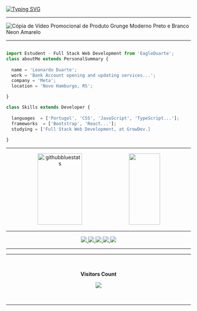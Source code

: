 [![Typing SVG](https://readme-typing-svg.herokuapp.com/?color=FF6347&size=35&center=true&vCenter=true&width=1000&lines=Hello+folks,+my+name+is+Leonardo+Duarte.;I'm+22+years+old.;I'm+from+Novo+Hamburgo,+RS,+Brazil.;I'm+actually+studying+Web+Development.;Be+Welcome!+:%29)](https://git.io/typing-svg)
<hr>

![Cópia de Vídeo Promocional de Produto Grunge Moderno Preto e Branco Neon Amarelo](https://user-images.githubusercontent.com/107157839/185296127-4148b999-5b8b-4a80-982f-b3a52ac497d4.gif)

<hr>

```js

import Estudent - Full Stack Web Development from 'EagleDuarte';
class aboutMe extends PersonalSummary {
  
  name = 'Leonardo Duarte';
  work = 'Bank Account opening and updating services...';
  company = 'Meta';
  location = 'Novo Hamburgo, RS';

}

class Skills extends Developer {
  
  languages  = ['Portugol', 'CSS', 'JavaScript', 'TypeScript...'];
  frameworks  = ['Bootstrap', 'React...'];
  studying = ['Full Stack Web Development, at GrowDev.]
  
}

```

<hr>
<div align="center">  
  <img width="49%" height="195px" src="https://github-readme-stats.vercel.app/api?username=EagleDuarte&show_icons=true&count_private=true&hide_border=true&title_color=00bfbf&icon_color=00bfbf&text_color=c9d1d9&bg_color=0d1117" alt="githubbluestats" /> 
  <img width="41%" height="195px" src="https://github-readme-stats.vercel.app/api/top-langs/?username=EagleDuarte&layout=compact&hide_border=true&title_color=00bfbf&text_color=00bfbf&bg_color=0d1117" />
</div>
<hr>

<div align="center">  
<a href="https://www.instagram.com/eagleduarte/" target="_blank"><img src="https://img.shields.io/badge/-Instagram-%23E4405F?style=for-the-badge&logo=instagram&logoColor=white"</a>
<a href="https://www.linkedin.com/in/eagleduarte/">
<img src="https://img.shields.io/badge/LinkedIn-0077B5?style=for-the-badge&logo=linkedin&logoColor=white" />
</a>
<a href="https://www.facebook.com/LeonardoDuarte2016/">
<img src="https://img.shields.io/badge/Facebook-1877F2?style=for-the-badge&logo=facebook&logoColor=white" /> 
</a>
 <a href="https://twitter.com/eagleduartetwt/">
  <img src="https://img.shields.io/badge/Twitter-1DA1F2?style=for-the-badge&logo=twitter&logoColor=white" />  
</a>
 <a href="https://api.whatsapp.com/send/?phone=5551996175700">
 <img src="https://img.shields.io/badge/WhatsApp-25D366?style=for-the-badge&logo=whatsapp&logoColor=white" />  
</a>
</div>
 
 <hr><hr>
 <div align="center">
 <img src='https://user-images.githubusercontent.com/107157839/174124980-2cf0ed9e-9bda-4735-86ca-b67cd33ee381.jpg' title="Steve Jobs" alt="">
 </div>
 
<div align="center">
<br><p align="centre"><b>Visitors Count</b></p>  
<p align="center"><img align="center" src="https://profile-counter.glitch.me/{EagleDuarte}/count.svg" /></p> 
<br></div>
<hr>
